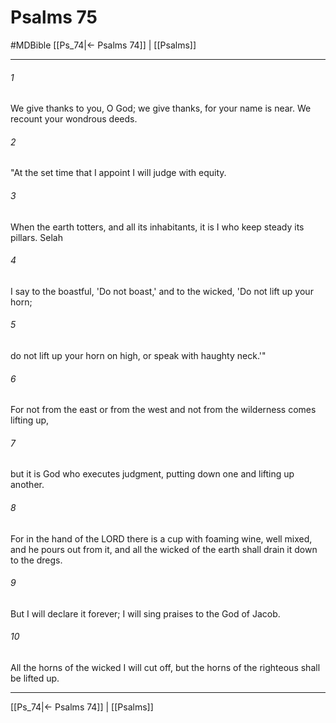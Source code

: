 # Psalms 75
#MDBible
[[Ps_74|← Psalms 74]] | [[Psalms]]

***

###### 1 

We give thanks to you, O God; we give thanks, for your name is near. We recount your wondrous deeds. 

###### 2 

"At the set time that I appoint I will judge with equity. 

###### 3 

When the earth totters, and all its inhabitants, it is I who keep steady its pillars. Selah 

###### 4 

I say to the boastful, 'Do not boast,' and to the wicked, 'Do not lift up your horn; 

###### 5 

do not lift up your horn on high, or speak with haughty neck.'" 

###### 6 

For not from the east or from the west and not from the wilderness comes lifting up, 

###### 7 

but it is God who executes judgment, putting down one and lifting up another. 

###### 8 

For in the hand of the LORD there is a cup with foaming wine, well mixed, and he pours out from it, and all the wicked of the earth shall drain it down to the dregs. 

###### 9 

But I will declare it forever; I will sing praises to the God of Jacob. 

###### 10 

All the horns of the wicked I will cut off, but the horns of the righteous shall be lifted up. 

***

[[Ps_74|← Psalms 74]] | [[Psalms]]
